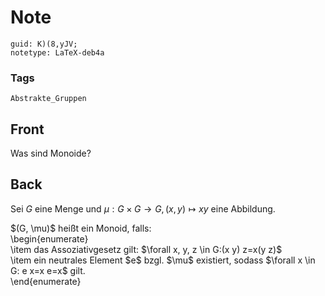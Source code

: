# Note
```
guid: K)(8,yJV;
notetype: LaTeX-deb4a
```

### Tags
```
Abstrakte_Gruppen
```

## Front
Was sind Monoide?

## Back
Sei $G$ eine Menge und $\mu: G \times G \to G,(x, y) \mapsto x y$ eine Abbildung.<div>
</div><div>$(G, \mu)$ heißt ein Monoid, falls:</div><div>\begin{enumerate}</div><div>\item das Assoziativgesetz gilt: $\forall x, y, z \in G:(x y) z=x(y z)$</div><div>\item ein neutrales Element $e$ bzgl. $\mu$ existiert, sodass $\forall x \in G: e x=x e=x$ gilt.</div><div>\end{enumerate}</div>
